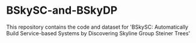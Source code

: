 # BSkySC-and-BSkyDP
This repository contains the code and dataset for 'BSkySC: Automatically Build Service-based Systems by Discovering Skyline Group Steiner Trees'
